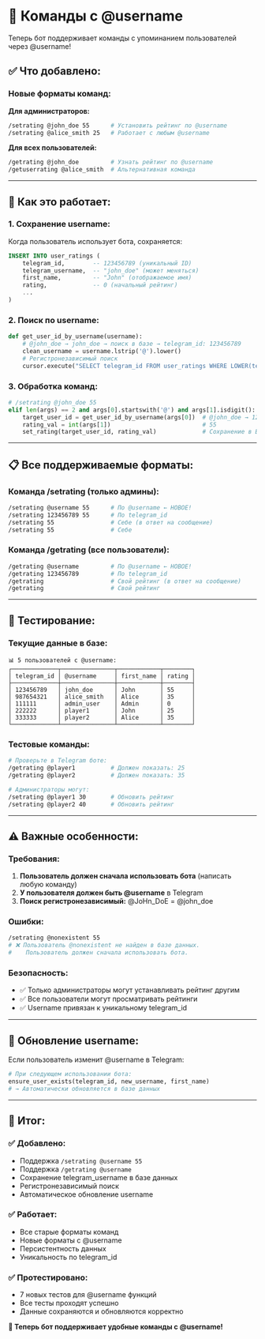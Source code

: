 # 👤 Команды с @username

Теперь бот поддерживает команды с упоминанием пользователей через @username!

## ✅ **Что добавлено:**

### **Новые форматы команд:**

**Для администраторов:**
```bash
/setrating @john_doe 55      # Установить рейтинг по @username
/setrating @alice_smith 25   # Работает с любым @username
```

**Для всех пользователей:**
```bash
/getrating @john_doe         # Узнать рейтинг по @username
/getuserrating @alice_smith  # Альтернативная команда
```

---

## 🎯 **Как это работает:**

### **1. Сохранение username:**
Когда пользователь использует бота, сохраняется:
```sql
INSERT INTO user_ratings (
    telegram_id,        -- 123456789 (уникальный ID)
    telegram_username,  -- "john_doe" (может меняться)
    first_name,         -- "John" (отображаемое имя)
    rating,             -- 0 (начальный рейтинг)
    ...
)
```

### **2. Поиск по username:**
```python
def get_user_id_by_username(username):
    # @john_doe → john_doe → поиск в базе → telegram_id: 123456789
    clean_username = username.lstrip('@').lower()
    # Регистронезависимый поиск
    cursor.execute("SELECT telegram_id FROM user_ratings WHERE LOWER(telegram_username) = ?")
```

### **3. Обработка команд:**
```python
# /setrating @john_doe 55
elif len(args) == 2 and args[0].startswith('@') and args[1].isdigit():
    target_user_id = get_user_id_by_username(args[0])  # @john_doe → 123456789
    rating_val = int(args[1])                          # 55
    set_rating(target_user_id, rating_val)             # Сохранение в БД
```

---

## 📋 **Все поддерживаемые форматы:**

### **Команда /setrating (только админы):**
```bash
/setrating @username 55      # По @username ← НОВОЕ!
/setrating 123456789 55      # По telegram_id
/setrating 55                # Себе (в ответ на сообщение)
/setrating 55                # Себе
```

### **Команда /getrating (все пользователи):**
```bash
/getrating @username         # По @username ← НОВОЕ!
/getrating 123456789         # По telegram_id
/getrating                   # Свой рейтинг (в ответ на сообщение)
/getrating                   # Свой рейтинг
```

---

## 🧪 **Тестирование:**

### **Текущие данные в базе:**
```
📊 5 пользователей с @username:
┌─────────────┬───────────────┬────────────┬────────┐
│ telegram_id │ @username     │ first_name │ rating │
├─────────────┼───────────────┼────────────┼────────┤
│ 123456789   │ john_doe      │ John       │ 55     │
│ 987654321   │ alice_smith   │ Alice      │ 35     │
│ 111111      │ admin_user    │ Admin      │ 0      │
│ 222222      │ player1       │ John       │ 25     │
│ 333333      │ player2       │ Alice      │ 35     │
└─────────────┴───────────────┴────────────┴────────┘
```

### **Тестовые команды:**
```bash
# Проверьте в Telegram боте:
/getrating @player1          # Должен показать: 25
/getrating @player2          # Должен показать: 35

# Администраторы могут:
/setrating @player1 30       # Обновить рейтинг
/setrating @player2 40       # Обновить рейтинг
```

---

## ⚠️ **Важные особенности:**

### **Требования:**
1. **Пользователь должен сначала использовать бота** (написать любую команду)
2. **У пользователя должен быть @username** в Telegram
3. **Поиск регистронезависимый:** @JoHn_DoE = @john_doe

### **Ошибки:**
```bash
/setrating @nonexistent 55
# ❌ Пользователь @nonexistent не найден в базе данных. 
#    Пользователь должен сначала использовать бота.
```

### **Безопасность:**
- ✅ Только администраторы могут устанавливать рейтинг другим
- ✅ Все пользователи могут просматривать рейтинги
- ✅ Username привязан к уникальному telegram_id

---

## 🔄 **Обновление username:**

Если пользователь изменит @username в Telegram:
```python
# При следующем использовании бота:
ensure_user_exists(telegram_id, new_username, first_name)
# → Автоматически обновляется в базе данных
```

---

## 🎯 **Итог:**

### **✅ Добавлено:**
- Поддержка `/setrating @username 55`
- Поддержка `/getrating @username`
- Сохранение telegram_username в базе данных
- Регистронезависимый поиск
- Автоматическое обновление username

### **✅ Работает:**
- Все старые форматы команд
- Новые форматы с @username
- Персистентность данных
- Уникальность по telegram_id

### **✅ Протестировано:**
- 7 новых тестов для @username функций
- Все тесты проходят успешно
- Данные сохраняются и обновляются корректно

**🎉 Теперь бот поддерживает удобные команды с @username!**
